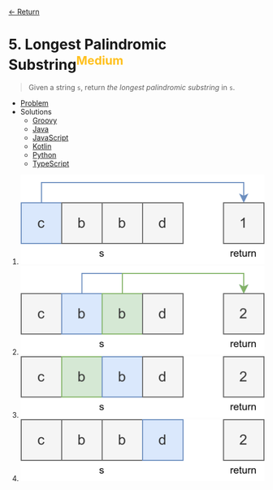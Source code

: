 [&larr; Return](https://hanggrian.github.io/grind-leetcode/)

# 5. Longest Palindromic Substring<sup style="color: rgb(255, 192, 30);">Medium</sup>

> Given a string `s`, return *the longest palindromic substring* in `s`.

- [Problem](https://leetcode.com/problems/longest-palindromic-substring/)
- Solutions
  - [Groovy](https://github.com/hanggrian/grind-leetcode/blob/main/groovy/src/main/groovy/problems1_100/LongestPalindromicSubstring.groovy)
  - [Java](https://github.com/hanggrian/grind-leetcode/blob/main/java/src/main/java/problems1_100/LongestPalindromicSubstring.java)
  - [JavaScript](https://github.com/hanggrian/grind-leetcode/blob/main/javascript/src/problems1_100/longest-palindromic-substring.js)
  - [Kotlin](https://github.com/hanggrian/grind-leetcode/blob/main/kotlin/src/main/kotlin/problems1_100/LongestPalindromicSubstring.kt)
  - [Python](https://github.com/hanggrian/grind-leetcode/blob/main/python/src/problems1_100/longest_palindromic_substring.py)
  - [TypeScript](https://github.com/hanggrian/grind-leetcode/blob/main/typescript/src/problems1_100/longest-palindromic-substring.ts)

1.  ![](https://github.com/hanggrian/grind-leetcode/raw/assets/problems1_100/longest-palindromic-substring1.svg)
1.  ![](https://github.com/hanggrian/grind-leetcode/raw/assets/problems1_100/longest-palindromic-substring2.svg)
1.  ![](https://github.com/hanggrian/grind-leetcode/raw/assets/problems1_100/longest-palindromic-substring3.svg)
1.  ![](https://github.com/hanggrian/grind-leetcode/raw/assets/problems1_100/longest-palindromic-substring4.svg)
